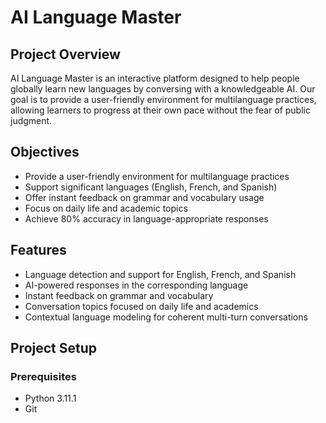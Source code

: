 # AI Language Master

## Project Overview
AI Language Master is an interactive platform designed to help people globally learn new languages by conversing with a knowledgeable AI. Our goal is to provide a user-friendly environment for multilanguage practices, allowing learners to progress at their own pace without the fear of public judgment.

## Objectives
- Provide a user-friendly environment for multilanguage practices
- Support significant languages (English, French, and Spanish)
- Offer instant feedback on grammar and vocabulary usage
- Focus on daily life and academic topics
- Achieve 80% accuracy in language-appropriate responses

## Features
- Language detection and support for English, French, and Spanish
- AI-powered responses in the corresponding language
- Instant feedback on grammar and vocabulary
- Conversation topics focused on daily life and academics
- Contextual language modeling for coherent multi-turn conversations

## Project Setup
### Prerequisites
- Python 3.11.1
- Git

